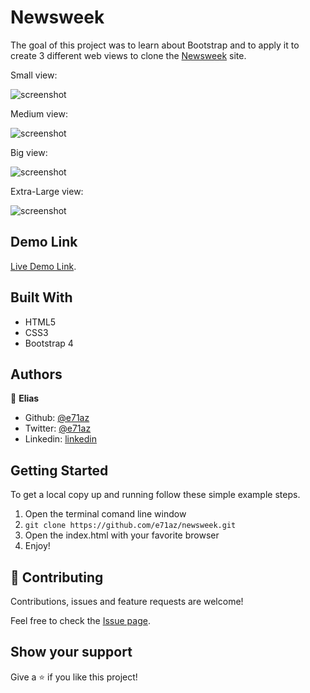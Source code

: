 # Newsweek

The goal of this project was to learn about Bootstrap and to apply it to create 3 different web views to clone the [Newsweek](https://www.newsweek.com/) site.

Small view:

![screenshot](./images/sm2.png)

Medium view:

![screenshot](./images/md.png)

Big view:

![screenshot](./images/lg.png)

Extra-Large view:

![screenshot](./images/xl.png)

## Demo Link

[Live Demo Link](https://e71az.github.io/newsweek/).

## Built With

- HTML5
- CSS3
- Bootstrap 4

## Authors

👤 **Elias**

- Github: [@e71az](https://github.com/e71az)
- Twitter: [@e71az](https://twitter.com/e71az)
- Linkedin: [linkedin](https://www.linkedin.com/in/elias-casta%C3%B1eda-17a771115/)

## Getting Started

To get a local copy up and running follow these simple example steps.

1. Open the terminal comand line window
2. `git clone https://github.com/e71az/newsweek.git`
3. Open the index.html with your favorite browser
4. Enjoy!

## 🤝 Contributing

Contributions, issues and feature requests are welcome!

Feel free to check the [Issue page](https://github.com/e71az/newsweek/issues).

## Show your support

Give a ⭐️ if you like this project!
